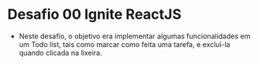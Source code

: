# Desafio 00 Ignite ReactJS

- Neste desafio, o objetivo era implementar algumas funcionalidades em um Todo list, tais como marcar como feita uma tarefa, e excluí-la quando clicada na lixeira.
